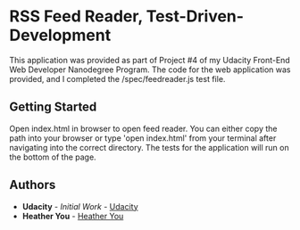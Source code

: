 # RSS Feed Reader, Test-Driven-Development

This application was provided as part of Project #4 of my Udacity Front-End Web Developer Nanodegree Program. The code for the web application was provided, and I completed the /spec/feedreader.js test file.

## Getting Started

Open index.html in browser to open feed reader. You can either copy the path into your browser or type 'open index.html' from your terminal after navigating into the correct directory. The tests for the application will run on the bottom of the page.

## Authors

* **Udacity** - *Initial Work* - [Udacity](https://github.com/udacity/frontend-nanodegree-feedreader)
* **Heather You** - [Heather You](https://github.com/hyoyou/P4_Feed-Reader)